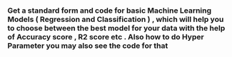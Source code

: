 ### Get a standard form and code for basic Machine Learning Models ( Regression and Classification ) , which will help you to choose between the best model for your data with the help of Accuracy score , R2 score etc . Also how to do Hyper Parameter you may also see the code for that
